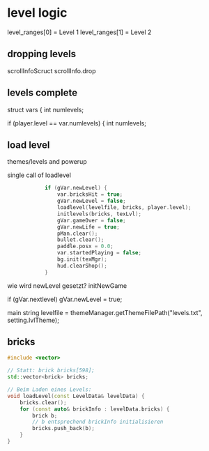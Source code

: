 # level logic

level_ranges[0] = Level 1
level_ranges[1] = Level 2

## dropping levels

scrollInfoScruct scrollInfo.drop

## levels complete

struct vars {
int numlevels;

if (player.level == var.numlevels) {
int numlevels;

## load level

themes/levels and powerup

single call of loadlevel

```c++
            if (gVar.newLevel) {
                var.bricksHit = true;
                gVar.newLevel = false;
                loadlevel(levelfile, bricks, player.level);
                initlevels(bricks, texLvl);
                gVar.gameOver = false;
                gVar.newLife = true;
                pMan.clear();
                bullet.clear();
                paddle.posx = 0.0;
                var.startedPlaying = false;
                bg.init(texMgr);
                hud.clearShop();
            }
```

wie wird newLevel gesetzt?
initNewGame

if (gVar.nextlevel)
gVar.newLevel = true;

main
string levelfile = themeManager.getThemeFilePath("levels.txt", setting.lvlTheme);

## bricks

```c++
#include <vector>

// Statt: brick bricks[598];
std::vector<brick> bricks;

// Beim Laden eines Levels:
void loadLevel(const LevelData& levelData) {
    bricks.clear();
    for (const auto& brickInfo : levelData.bricks) {
        brick b;
        // b entsprechend brickInfo initialisieren
        bricks.push_back(b);
    }
}
```
